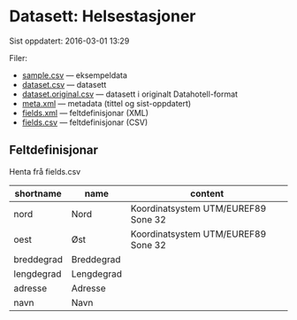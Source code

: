 # Datasett:     Helsestasjoner
 Sist oppdatert: 2016-03-01 13:29

 Filer:
 - [sample.csv](sample.csv) — eksempeldata
 - [dataset.csv](dataset.csv) — datasett
 - [dataset.original.csv](dataset.original.csv) — datasett i originalt Datahotell-format
 - [meta.xml](meta.xml) — metadata (tittel og sist-oppdatert)
 - [fields.xml](fields.xml) — feltdefinisjonar (XML)
 - [fields.csv](fields.csv) — feltdefinisjonar (CSV)


## Feltdefinisjonar
Henta frå fields.csv

| shortname | name | content |
| --- | --- | --- |
| nord | Nord | Koordinatsystem UTM/EUREF89 Sone 32 |
| oest | Øst | Koordinatsystem UTM/EUREF89 Sone 32 |
| breddegrad | Breddegrad |  |
| lengdegrad | Lengdegrad |  |
| adresse | Adresse |  |
| navn | Navn |  |
